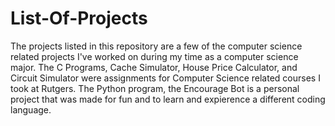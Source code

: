 # List-Of-Projects
The projects listed in this repository are a few of the computer science related projects I've worked on during my time as a computer science major. The C Programs, Cache Simulator, House Price Calculator, and Circuit Simulator were assignments for Computer Science related courses I took at Rutgers. The Python program, the Encourage Bot is a personal project that was made for fun and to learn and expierence a different coding language.
